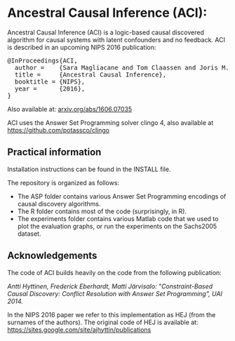 Ancestral Causal Inference (ACI): 
=====================================================
Ancestral Causal Inference (ACI) is a logic-based causal discovered algorithm for causal systems with latent confounders and no feedback.
ACI is described in an upcoming NIPS 2016 publication:
<pre>
@InProceedings{ACI,
  author =    {Sara Magliacane and Tom Claassen and Joris M. Mooij},
  title =     {Ancestral Causal Inference},
  booktitle = {NIPS},
  year =      {2016},
}
</pre>

Also available at: <a href="http://arxiv.org/abs/1606.07035">arxiv.org/abs/1606.07035</a>

ACI uses the Answer Set Programming solver clingo 4, also available at <a href="https://github.com/potassco/clingo"> https://github.com/potassco/clingo </a>

Practical information
---------------------
Installation instructions can be found in the INSTALL file.

The repository is organized as follows:
- The ASP folder contains various Answer Set Programming encodings of causal discovery algorithms.
- The R folder contains most of the code (surprisingly, in R).
- The experiments folder contains various Matlab code that we used to plot the evaluation graphs, or run the experiments on the Sachs2005 dataset.

Acknowledgements
-------------------------------------
The code of ACI builds heavily on the code from the following publication:

*Antti Hyttinen, Frederick Eberhardt, Matti Järvisalo:
"Constraint-Based Causal Discovery: Conflict Resolution with Answer Set Programming", UAI 2014.*

In the NIPS 2016 paper we refer to this implementation as HEJ (from the surnames of the authors).
The original code of HEJ is available at: <a href=" https://sites.google.com/site/ajhyttin/publications">https://sites.google.com/site/ajhyttin/publications</a>
